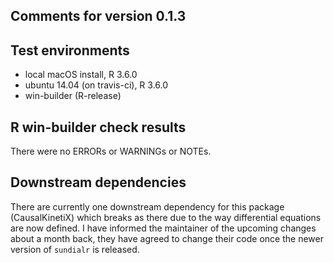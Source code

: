 ## Comments for version 0.1.3

## Test environments
* local macOS install, R 3.6.0
* ubuntu 14.04 (on travis-ci), R 3.6.0
* win-builder (R-release)

## R win-builder check results
There were no ERRORs or WARNINGs or NOTEs.

## Downstream dependencies
There are currently one downstream dependency for this package (CausalKinetiX) which breaks
as there due to the way differential equations are now defined. I have informed
the maintainer of the upcoming changes about a month back, they have agreed to change their
code once the newer version of `sundialr` is released.



  
  

 
